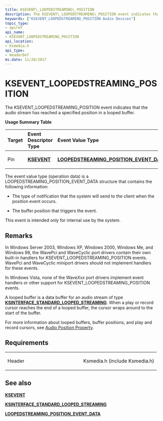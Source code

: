 ```yaml
---
title: KSEVENT\_LOOPEDSTREAMING\_POSITION
description: The KSEVENT\_LOOPEDSTREAMING\_POSITION event indicates that the audio stream has reached a specified position in a looped buffer.Usage Summary TableTargetEvent Descriptor TypeEvent Value TypePinKSEVENTLOOPEDSTREAMING\_POSITION\_EVENT\_DATA The event value type (operation data) is a LOOPEDSTREAMING\_POSITION\_EVENT\_DATA structure that contains the following information The type of notification that the system will send to the client when the position event occurs.The buffer position that triggers the event.
keywords: ["KSEVENT_LOOPEDSTREAMING_POSITION Audio Devices"]
topic_type:
- apiref
api_name:
- KSEVENT_LOOPEDSTREAMING_POSITION
api_location:
- Ksmedia.h
api_type:
- HeaderDef
ms.date: 11/28/2017
---
```


# KSEVENT\_LOOPEDSTREAMING\_POSITION


The KSEVENT\_LOOPEDSTREAMING\_POSITION event indicates that the audio stream has reached a specified position in a looped buffer.

**Usage Summary Table**

<table>
<colgroup>
<col width="33%" />
<col width="33%" />
<col width="33%" />
</colgroup>
<thead>
<tr class="header">
<th align="left">Target</th>
<th align="left">Event Descriptor Type</th>
<th align="left">Event Value Type</th>
</tr>
</thead>
<tbody>
<tr class="odd">
<td align="left"><p>Pin</p></td>
<td align="left"><p><a href="/windows-hardware/drivers/stream/ksevent-structure" data-raw-source="[&lt;strong&gt;KSEVENT&lt;/strong&gt;](../stream/ksevent-structure.md)"><strong>KSEVENT</strong></a></p></td>
<td align="left"><p><a href="/windows-hardware/drivers/ddi/ksmedia/ns-ksmedia-loopedstreaming_position_event_data" data-raw-source="[&lt;strong&gt;LOOPEDSTREAMING_POSITION_EVENT_DATA&lt;/strong&gt;](/windows-hardware/drivers/ddi/ksmedia/ns-ksmedia-loopedstreaming_position_event_data)"><strong>LOOPEDSTREAMING_POSITION_EVENT_DATA</strong></a></p></td>
</tr>
</tbody>
</table>

 

The event value type (operation data) is a LOOPEDSTREAMING\_POSITION\_EVENT\_DATA structure that contains the following information:

-   The type of notification that the system will send to the client when the position event occurs.

-   The buffer position that triggers the event.

This event is intended only for internal use by the system.

## Remarks

In Windows Server 2003, Windows XP, Windows 2000, Windows Me, and Windows 98, the WavePci and WaveCyclic port drivers contain their own built-in handlers for KSEVENT\_LOOPEDSTREAMING\_POSITION events. WavePci and WaveCyclic miniport drivers should not implement handlers for these events.

In Windows Vista, none of the Wave*Xxx* port drivers implement event handlers or other support for KSEVENT\_LOOPEDSTREAMING\_POSITION events.

A looped buffer is a data buffer for an audio stream of type [**KSINTERFACE\_STANDARD\_LOOPED\_STREAMING**](../stream/ksinterface-standard-looped-streaming.md). When a play or record cursor reaches the end of a looped buffer, the cursor wraps around to the start of the buffer.

For more information about looped buffers, buffer positions, and play and record cursors, see [Audio Position Property](./audio-position-property.md).

## Requirements

<table>
<colgroup>
<col width="50%" />
<col width="50%" />
</colgroup>
<tbody>
<tr class="odd">
<td align="left"><p>Header</p></td>
<td align="left">Ksmedia.h (include Ksmedia.h)</td>
</tr>
</tbody>
</table>

## <span id="see_also"></span>See also


[**KSEVENT**](../stream/ksevent-structure.md)

[**KSINTERFACE\_STANDARD\_LOOPED\_STREAMING**](../stream/ksinterface-standard-looped-streaming.md)

[**LOOPEDSTREAMING\_POSITION\_EVENT\_DATA**](/windows-hardware/drivers/ddi/ksmedia/ns-ksmedia-loopedstreaming_position_event_data)
